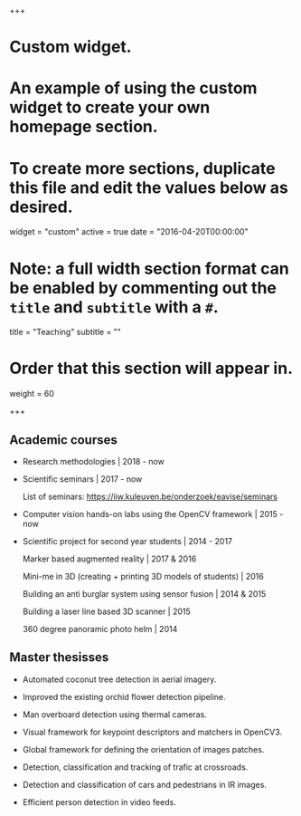 +++
# Custom widget.
# An example of using the custom widget to create your own homepage section.
# To create more sections, duplicate this file and edit the values below as desired.
widget = "custom"
active = true
date = "2016-04-20T00:00:00"

# Note: a full width section format can be enabled by commenting out the `title` and `subtitle` with a `#`.
title = "Teaching"
subtitle = ""

# Order that this section will appear in.
weight = 60

+++

## Academic courses

<ul class="ul-edu fa-ul">
  <li>
    <i class="fa-li fa fa-comments"></i>
    <div class="description">
      <p class="course">Research methodologies | 2018 - now</p>
    </div>
  </li>
  <li>
    <i class="fa-li fa fa-comments"></i>
    <div class="description">
      <p class="course">Scientific seminars | 2017 - now</p>
      <p class="institution">List of seminars: <a href="https://iiw.kuleuven.be/onderzoek/eavise/seminars" target="_blank">https://iiw.kuleuven.be/onderzoek/eavise/seminars</a></p>
    </div>
  </li>
  <li>
    <i class="fa-li fa fa-comments"></i>
    <div class="description">
      <p class="course">Computer vision hands-on labs using the OpenCV framework | 2015 - now</p>
    </div>
  </li>
  <li>
    <i class="fa-li fa fa-comments"></i>
    <div class="description">
      <p class="course">Scientific project for second year students | 2014 - 2017</p>
      <p class="institution">Marker based augmented reality | 2017 & 2016</p>
      <p class="institution">Mini-me in 3D (creating + printing 3D models of students) | 2016</p>
      <p class="institution">Building an anti burglar system using sensor fusion | 2014 & 2015</p>
      <p class="institution">Building a laser line based 3D scanner | 2015</p>
      <p class="institution">360 degree panoramic photo helm | 2014</p>
    </div>
  </li>
</ul>

## Master thesisses

<ul class="ul-edu fa-ul">
  <li>
    <i class="fa-li fa fa-book"></i>
    <div class="description">
      <p class="course">Automated coconut tree detection in aerial imagery.</p>
    </div>
  </li>
  <li>
    <i class="fa-li fa fa-book"></i>
    <div class="description">
      <p class="course">Improved the existing orchid flower detection pipeline.</p>
    </div>
  </li>
  <li>
    <i class="fa-li fa fa-book"></i>
    <div class="description">
      <p class="course">Man overboard detection using thermal cameras.</p>
    </div>
  </li>
  <li>
    <i class="fa-li fa fa-book"></i>
    <div class="description">
      <p class="course">Visual framework for keypoint descriptors and matchers in OpenCV3.</p>
    </div>
  </li>
  <li>
    <i class="fa-li fa fa-book"></i>
    <div class="description">
      <p class="course">Global framework for defining the orientation of images patches.</p>
    </div>
  </li>
  <li>
    <i class="fa-li fa fa-book"></i>
    <div class="description">
      <p class="course">Detection, classification and tracking of trafic at crossroads.</p>
    </div>
  </li>
  <li>
    <i class="fa-li fa fa-book"></i>
    <div class="description">
      <p class="course">Detection and classification of cars and pedestrians in IR images.</p>
    </div>
  </li>
  <li>
    <i class="fa-li fa fa-book"></i>
    <div class="description">
      <p class="course">Efficient person detection in video feeds.</p>
    </div>
  </li>
</ul>

